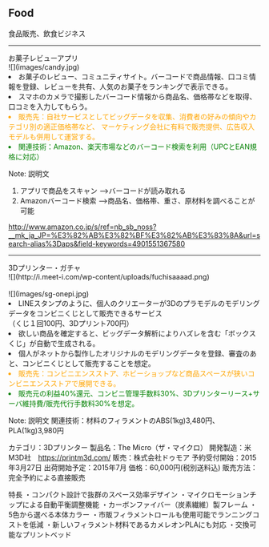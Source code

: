 ##  Food

食品販売、飲食ビジネス

---

<div class="title">お菓子レビューアプリ</div>

<div class="frame">
<div class="right">
<div class="shadow">
![](images/candy.jpg)
</div>
<div class="shadow">
</div>
</div>


<div class="left">
<li>お菓子のレビュー、コミュニティサイト。バーコードで商品情報、口コミ情報を登録、レビューを共有、人気のお菓子をランキングで表示できる。</li>
<li>スマホのカメラで撮影したバーコード情報から商品名、価格帯などを取得、口コミを入力してもらう。</li>
<li style="color:orange">販売先：自社サービスとしてビッグデータを収集、消費者の好みの傾向やカテゴリ別の適正価格帯など、
マーケティング会社に有料で販売提供、広告収入モデルも併用して運営する。</li>
<li style="color:green">関連技術：Amazon、楽天市場などのバーコード検索を利用（UPCとEAN規格に対応）</li>

</div>


</div>

Note: 説明文

1. アプリで商品をスキャン -->バーコードが読み取れる
2. Amazonバーコード検索 -->商品名、価格帯、重さ、原材料を調べることが可能

http://www.amazon.co.jp/s/ref=nb_sb_noss?__mk_ja_JP=%E3%82%AB%E3%82%BF%E3%82%AB%E3%83%8A&url=search-alias%3Daps&field-keywords=4901551367580



---

<div class="title">3Dプリンター・ガチャ</div>

<div class="frame">
<div class="right">
<div class="shadow">
![](http://i.meet-i.com/wp-content/uploads/fuchisaaaad.png)
</div>
<br>
<div class="shadow">
![](images/sg-onepi.jpg)
</div>

</div>

<div class="left">
<li>LINEスタンプのように、個人のクリエーターが3Dのプラモデルのモデリングデータをコンビニくじとして販売できるサービス<br>
（くじ１回100円、3Dプリント700円）</li>
<li>欲しい商品を確定すると、ビッグデータ解析によりハズレを含む「ボックスくじ」が自動で生成される。</li>
<li>個人がネットから製作したオリジナルのモデリングデータを登録、審査のあと、コンビニくじとして販売することを想定。</li>
<li style="color:orange">販売先：コンビニエンスストア、ホビーショップなど商品スペースが狭いコンビニエンスストアで展開できる。</li>
<li style="color:green">販売元の利益40%還元、コンビニ管理手数料30%、3Dプリンターリース+サーバ維持費/販売代行手数料30%を想定。</li>
</div>

</div>

Note: 説明文
関連技術：材料のフィラメントのABS(1kg)3,480円、PLA(1kg)3,980円

カテゴリ：3Dプリンター
製品名：The Micro（ザ・マイクロ）
開発製造：米M3D社　https://printm3d.com/
販売：株式会社ドゥモア
予約受付開始：2015年3月27日
出荷開始予定：2015年7月
価格：60,000円(税別送料込)
販売方法：完全予約による直接販売

特長
・コンパクト設計で抜群のスペース効率デザイン
・マイクロモーションチップによる自動平衡調整機能
・カーボンファイバー（炭素繊維）製フレーム
・5色から選べる本体カラー
・市販フィラメントロールも使用可能でランニングコストを低減
・新しいフィラメント材料であるカメレオンPLAにも対応
・交換可能なプリントベッド
